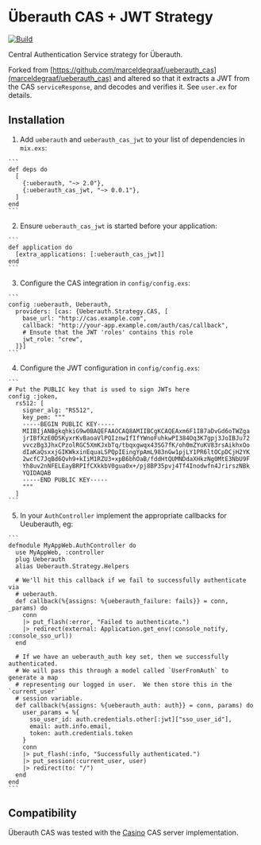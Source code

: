 # Überauth CAS + JWT Strategy

[![Build](https://travis-ci.org/LoyaltyNZ/ueberauth_cas_jwt.svg?branch=master)](https://travis-ci.org/LoyaltyNZ/ueberauth_cas_jwt)

Central Authentication Service strategy for Überauth.

Forked from [https://github.com/marceldegraaf/ueberauth_cas](marceldegraaf/ueberauth_cas) and altered so that it extracts a JWT from the CAS `serviceResponse`, and decodes and verifies it. See `user.ex` for details.

## Installation

  1. Add `ueberauth` and `ueberauth_cas_jwt` to your list of dependencies in `mix.exs`:

    ```
    def deps do
      [
        {:ueberauth, "~> 2.0"},
        {:ueberauth_cas_jwt, "~> 0.0.1"},
      ]
    end
    ```

  2. Ensure `ueberauth_cas_jwt` is started before your application:

    ```
    def application do
      [extra_applications: [:ueberauth_cas_jwt]]
    end
    ```

  3. Configure the CAS integration in `config/config.exs`:

    ```
    config :ueberauth, Ueberauth,
      providers: [cas: {Ueberauth.Strategy.CAS, [
        base_url: "http://cas.example.com",
        callback: "http://your-app.example.com/auth/cas/callback",
        # Ensute that the JWT 'roles' contains this role
        jwt_role: "crew",
      ]}]
    ```

  4. Configure the JWT configuration in `config/config.exs`:

    ```
    # Put the PUBLIC key that is used to sign JWTs here
    config :joken,
      rs512: [
        signer_alg: "RS512",
        key_pem: """
        -----BEGIN PUBLIC KEY-----
        MIIBIjANBgkqhkiG9w0BAQEFAAOCAQ8AMIIBCgKCAQEAxm6F1IB7aDvGd6oTWZga
        jrIBfXzE0DSKyxrKvBaoaVlPQIznwIfIfYWnoFuhkwPI384Oq3K7gpj3JoIBJu72
        vvczBg3JhxCPzolRGC5XmKJxbTq/tbqxgwqx43SG7fK/oh0mZYuKV83rsAikhxOo
        dIaKaQsxxjGIKWkxinEquaLSPQpIEingYpAmL983nGw1pjLY1PR6ltOCpDCjH2YK
        2wcfC7JqBd6Qvh9+kIiM1RZU3+xpB6bhOaB/fddHtQUMNDdaXHkzNg0MtE3NbU9F
        Yh8uv2nNFELEayBRPIfCXkkbV0gua0x+/pj8BP35pvj4Tf4Inodwfn4JrirszNBk
        YQIDAQAB
        -----END PUBLIC KEY-----
        """
      ]
    ```

  5. In your `AuthController` implement the appropriate callbacks for Ueuberauth, eg:

    ```
    defmodule MyAppWeb.AuthController do
      use MyAppWeb, :controller
      plug Ueberauth
      alias Ueberauth.Strategy.Helpers

      # We'll hit this callback if we fail to successfully authenticate via
      # ueberauth.
      def callback(%{assigns: %{ueberauth_failure: fails}} = conn, _params) do
        conn
        |> put_flash(:error, "Failed to authenticate.")
        |> redirect(external: Application.get_env(:console_notify, :console_sso_url))
      end

      # If we have an ueberauth_auth key set, then we successfully authenticated.
      # We will pass this through a model called `UserFromAuth` to generate a map
      # representing our logged in user.  We then store this in the `current_user`
      # session variable.
      def callback(%{assigns: %{ueberauth_auth: auth}} = conn, params) do
        user_params = %{
          sso_user_id: auth.credentials.other[:jwt]["sso_user_id"],
          email: auth.info.email,
          token: auth.credentials.token
        }
        conn
        |> put_flash(:info, "Successfully authenticated.")
        |> put_session(:current_user, user)
        |> redirect(to: "/")
      end
    end
    ```

## Compatibility

Überauth CAS was tested with the [Casino](http://casino.rbcas.com/) CAS server
implementation.
